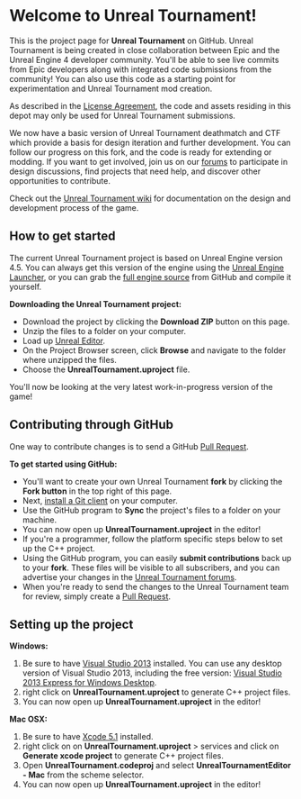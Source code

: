 Welcome to Unreal Tournament!
=============================

This is the project page for **Unreal Tournament** on GitHub.  Unreal Tournament is being created in close collaboration between Epic and the Unreal Engine 4 developer community.  You'll be able to see live commits from Epic developers along with integrated code submissions from the community!  You can also use this code as a starting point for experimentation and Unreal Tournament mod creation.

As described in the [License Agreement](https://github.com/EpicGames/UnrealTournament/blob/master/LICENSE.pdf), the code and assets residing in this depot may only be used for Unreal Tournament submissions.

We now have a basic version of Unreal Tournament deathmatch and CTF which provide a basis for design iteration and further development. You can follow our progress on this fork, and the code is ready for extending or modding. If you want to get involved, join us on our [forums](http://forums.unrealengine.com/forumdisplay.php?34-Unreal-Tournament) to participate in design discussions, find projects that need help, and discover other opportunities to contribute.

Check out the [Unreal Tournament wiki](https://wiki.unrealengine.com/Unreal_Tournament_Development) for documentation on the design and development process of the game.



How to get started
-------------------

The current Unreal Tournament project is based on Unreal Engine version 4.5.  You can always get this version of the engine using the [Unreal Engine Launcher](https://www.unrealengine.com/dashboard), or you can grab the [full engine source](https://github.com/EpicGames/UnrealEngine/releases/tag/4.5.0-release) from GitHub and compile it yourself.

**Downloading the Unreal Tournament project:**

- Download the project by clicking the **Download ZIP** button on this page.
- Unzip the files to a folder on your computer.  
- Load up [Unreal Editor](https://www.unrealengine.com/dashboard).
- On the Project Browser screen, click **Browse** and navigate to the folder where unzipped the files.
- Choose the **UnrealTournament.uproject** file.  

You'll now be looking at the very latest work-in-progress version of the game!



Contributing through GitHub
-----------------------

One way to contribute changes is to send a GitHub [Pull Request](https://help.github.com/articles/using-pull-requests).

**To get started using GitHub:**

- You'll want to create your own Unreal Tournament **fork** by clicking the __Fork button__ in the top right of this page.
- Next, [install a Git client](http://help.github.com/articles/set-up-git) on your computer.
- Use the GitHub program to **Sync** the project's files to a folder on your machine.
- You can now open up **UnrealTournament.uproject** in the editor!
- If you're a programmer, follow the platform specific steps below to set up the C++ project. 
- Using the GitHub program, you can easily **submit contributions** back up to your **fork**.  These files will be visible to all subscribers, and you can advertise your changes in the [Unreal Tournament forums](http://forums.unrealengine.com/forumdisplay.php?34-Unreal-Tournament).
- When you're ready to send the changes to the Unreal Tournament team for review, simply create a [Pull Request](https://help.github.com/articles/using-pull-requests).


Setting up the project
---------------------

**Windows:**
 
 1. Be sure to have [Visual Studio 2013](http://www.microsoft.com/en-us/download/details.aspx?id=40787) installed.  You can use any desktop version of Visual Studio 2013, including the free version:  [Visual Studio 2013 Express for Windows Desktop](http://www.microsoft.com/en-us/download/details.aspx?id=40787).
 2. right click on **UnrealTournament.uproject** to generate C++ project files.
 3. You can now open up **UnrealTournament.uproject** in the editor!
 
**Mac OSX:**
  
1. Be sure to have [Xcode 5.1](https://itunes.apple.com/us/app/xcode/id497799835) installed.
2. right click on on **UnrealTournament.uproject** > services and click on **Generate xcode project** to generate C++ project files.
3. Open **UnrealTournament.codeproj** and select **UnrealTournamentEditor - Mac** from the scheme selector.
4. You can now open up **UnrealTournament.uproject** in the editor!
 
